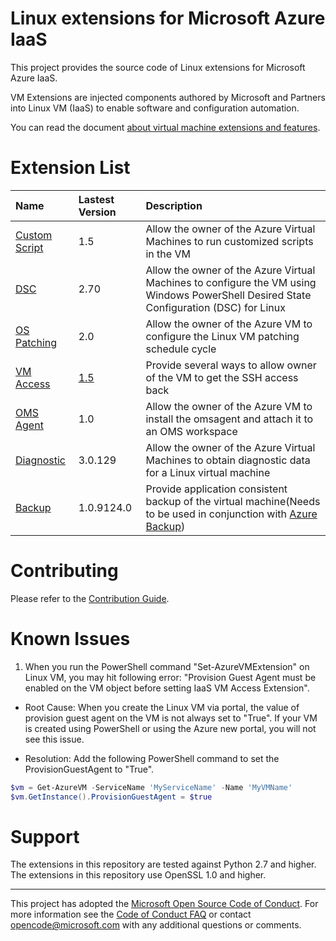 # Linux extensions for Microsoft Azure IaaS

This project provides the source code of Linux extensions for Microsoft Azure IaaS.

VM Extensions are injected components authored by Microsoft and Partners into Linux VM (IaaS) to enable software and configuration automation.

You can read the document [about virtual machine extensions and features](https://azure.microsoft.com/en-us/documentation/articles/virtual-machines-extensions-features/).

# Extension List

| Name | Lastest Version | Description |
|:---|:---|:---|
| [Custom Script](./CustomScript) | 1.5 | Allow the owner of the Azure Virtual Machines to run customized scripts in the VM |
| [DSC](./DSC) | 2.70 | Allow the owner of the Azure Virtual Machines to configure the VM using Windows PowerShell Desired State Configuration (DSC) for Linux |
| [OS Patching](./OSPatching) | 2.0 | Allow the owner of the Azure VM to configure the Linux VM patching schedule cycle |
| [VM Access](./VMAccess) | [1.5](https://github.com/Azure/azure-linux-extensions/releases/tag/VMAccess-1.5.1) | Provide several ways to allow owner of the VM to get the SSH access back |
| [OMS Agent](./OmsAgent) | 1.0 | Allow the owner of the Azure VM to install the omsagent and attach it to an OMS workspace |
| [Diagnostic](./Diagnostic) | 3.0.129 | Allow the owner of the Azure Virtual Machines to obtain diagnostic data for a Linux virtual machine |
| [Backup](./VMBackup) | 1.0.9124.0 | Provide application consistent backup of the virtual machine(Needs to be used in conjunction with [Azure Backup](https://azure.microsoft.com/services/backup/)) |

# Contributing

Please refer to the [Contribution Guide](./docs/contribution-guide.md).

# Known Issues
1. When you run the PowerShell command "Set-AzureVMExtension" on Linux VM, you may hit following error: "Provision Guest Agent must be enabled on the VM object before setting IaaS VM Access Extension". 

  * Root Cause: When you create the Linux VM via portal, the value of provision guest agent on the VM is not always set to "True". If your VM is created using PowerShell or using the Azure new portal, you will not see this issue.

  * Resolution: Add the following PowerShell command to set the ProvisionGuestAgent to "True".
  ```powershell
  $vm = Get-AzureVM -ServiceName 'MyServiceName' -Name 'MyVMName'
  $vm.GetInstance().ProvisionGuestAgent = $true
  ```

# Support

The extensions in this repository are tested against Python 2.7 and higher.
The extensions in this repository use OpenSSL 1.0 and higher.

-----
This project has adopted the [Microsoft Open Source Code of Conduct](https://opensource.microsoft.com/codeofconduct/). For more information see the [Code of Conduct FAQ](https://opensource.microsoft.com/codeofconduct/faq/) or contact [opencode@microsoft.com](mailto:opencode@microsoft.com) with any additional questions or comments.

